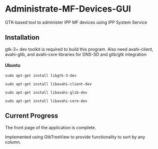 # Administrate-MF-Devices-GUI

GTK-based tool to administer IPP MF devices using IPP System Service

## Installation
gtk-3+ dev toolkit is required to build this program. 
Also need avahi-client, avahi-glib, and avahi-core libraries for DNS-SD and glib/gtk integration

#### Ubuntu
`sudo apt-get install libgtk-3-dev`

`sudo apt-get install libavahi-client-dev`

`sudo apt-get install libavahi-glib-dev`

`sudo apt-get install libavahi-core-dev`

## Current Progress

The front page of the application is complete. 

Implemented using GtkTreeView to provide functionality to sort by any column.